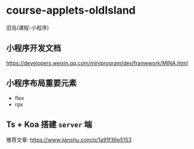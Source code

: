 # course-applets-oldIsland

旧岛(课程-小程序)

## 小程序开发文档

https://developers.weixin.qq.com/miniprogram/dev/framework/MINA.html

## 小程序布局重要元素

- flex
- rpx

## Ts + Koa 搭建 `server` 端

推荐文章: https://www.jianshu.com/p/1a91f36e5153
